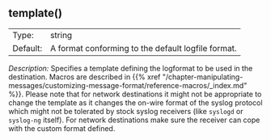 ---
---
<!-- DISCLAIMER: This file is based on the syslog-ng Open Source Edition documentation https://github.com/balabit/syslog-ng-ose-guides/commit/2f4a52ee61d1ea9ad27cb4f3168b95408fddfdf2 and is used under the terms of The syslog-ng Open Source Edition Documentation License. The file has been modified by Axoflow. -->

## template()

|          |                                                    |
| -------- | -------------------------------------------------- |
| Type:    | string                                             |
| Default: | A format conforming to the default logfile format. |

*Description:* Specifies a template defining the logformat to be used in the destination. Macros are described in {{% xref "/chapter-manipulating-messages/customizing-message-format/reference-macros/_index.md" %}}. Please note that for network destinations it might not be appropriate to change the template as it changes the on-wire format of the syslog protocol which might not be tolerated by stock syslog receivers (like `syslogd` or `syslog-ng` itself). For network destinations make sure the receiver can cope with the custom format defined.

